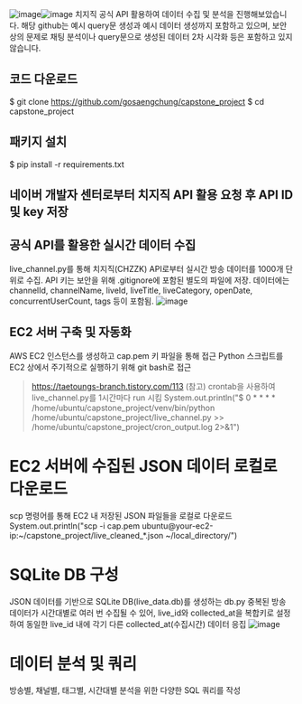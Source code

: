 ![image](https://github.com/user-attachments/assets/c28e811b-13cf-4f1a-b3a3-818b73ac4ec7)![image](https://github.com/user-attachments/assets/e584ff6d-2a3a-4462-94f9-50fcd4216be3)
치지직 공식 API 활용하여 데이터 수집 및 분석을 진행해보았습니다.
해당 github는 예시 query문 생성과 예시 데이터 생성까지 포함하고 있으며, 보안상의 문제로 채팅 분석이나 query문으로 생성된 데이터 2차 시각화 등은 포함하고 있지 않습니다.  

## 코드 다운로드
$ git clone https://github.com/gosaengchung/capstone_project
$ cd capstone_project  

## 패키지 설치
$ pip install -r requirements.txt  

## 네이버 개발자 센터로부터 치지직 API 활용 요청 후 API ID 및 key 저장

## 공식 API를 활용한 실시간 데이터 수집
live_channel.py를 통해 치지직(CHZZK) API로부터 실시간 방송 데이터를 1000개 단위로 수집.
API 키는 보안을 위해 .gitignore에 포함된 별도의 파일에 저장.
데이터에는 channelId, channelName, liveId, liveTitle, liveCategory, openDate, concurrentUserCount, tags 등이 포함됨.
![image](https://github.com/user-attachments/assets/b8be4e8d-cd69-4b90-98d3-db9c04bc8a2c)

## EC2 서버 구축 및 자동화
AWS EC2 인스턴스를 생성하고 cap.pem 키 파일을 통해 접근
Python 스크립트를 EC2 상에서 주기적으로 실행하기 위해 git bash로 접근
> https://taetoungs-branch.tistory.com/113 (참고)
crontab을 사용하여 live_channel.py를 1시간마다 run 시킴
System.out.println("$ 0 * * * * /home/ubuntu/capstone_project/venv/bin/python /home/ubuntu/capstone_project/live_channel.py >> /home/ubuntu/capstone_project/cron_output.log 2>&1")

# EC2 서버에 수집된 JSON 데이터 로컬로 다운로드
scp 명령어를 통해 EC2 내 저장된 JSON 파일들을 로컬로 다운로드
System.out.println("scp -i cap.pem ubuntu@your-ec2-ip:~/capstone_project/live_cleaned_*.json ~/local_directory/")

# SQLite DB 구성
JSON 데이터를 기반으로 SQLite DB(live_data.db)를 생성하는 db.py
중복된 방송 데이터가 시간대별로 여러 번 수집될 수 있어, live_id와 collected_at을 복합키로 설정하여 동일한 live_id 내에 각기 다른 collected_at(수집시간) 데이터 응집
![image](https://github.com/user-attachments/assets/a1188c7e-005b-4419-8336-756f93f1781b)

# 데이터 분석 및 쿼리
방송별, 채널별, 태그별, 시간대별 분석을 위한 다양한 SQL 쿼리를 작성


